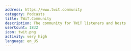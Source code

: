 ```yaml
---
address: https://www.twit.community
category: Podcasts
title: TWiT.Community
description: The community for TWiT listeners and hosts
userCount: 1832
icon: twit.png
activity: very high
language: en_US
---
```

